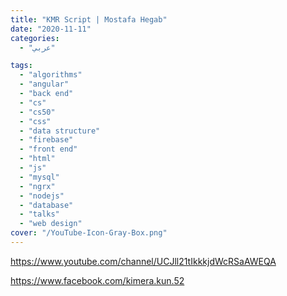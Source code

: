 ```yaml
---
title: "KMR Script | Mostafa Hegab"
date: "2020-11-11"
categories:
  - "عربي"

tags:
  - "algorithms"
  - "angular"
  - "back end"
  - "cs"
  - "cs50"
  - "css"
  - "data structure"
  - "firebase"
  - "front end"
  - "html"
  - "js"
  - "mysql"
  - "ngrx"
  - "nodejs"
  - "database"
  - "talks"
  - "web design"
cover: "/YouTube-Icon-Gray-Box.png"
---
```


https://www.youtube.com/channel/UCJll21tIkkkjdWcRSaAWEQA

https://www.facebook.com/kimera.kun.52
